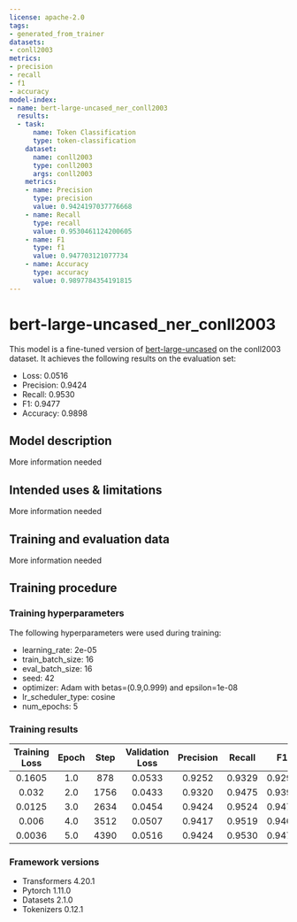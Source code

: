 ```yaml
---
license: apache-2.0
tags:
- generated_from_trainer
datasets:
- conll2003
metrics:
- precision
- recall
- f1
- accuracy
model-index:
- name: bert-large-uncased_ner_conll2003
  results:
  - task:
      name: Token Classification
      type: token-classification
    dataset:
      name: conll2003
      type: conll2003
      args: conll2003
    metrics:
    - name: Precision
      type: precision
      value: 0.9424197037776668
    - name: Recall
      type: recall
      value: 0.9530461124200605
    - name: F1
      type: f1
      value: 0.947703121077734
    - name: Accuracy
      type: accuracy
      value: 0.9897784354191815
---
```


<!-- This model card has been generated automatically according to the information the Trainer had access to. You
should probably proofread and complete it, then remove this comment. -->

# bert-large-uncased_ner_conll2003

This model is a fine-tuned version of [bert-large-uncased](https://huggingface.co/bert-large-uncased) on the conll2003 dataset.
It achieves the following results on the evaluation set:
- Loss: 0.0516
- Precision: 0.9424
- Recall: 0.9530
- F1: 0.9477
- Accuracy: 0.9898

## Model description

More information needed

## Intended uses & limitations

More information needed

## Training and evaluation data

More information needed

## Training procedure

### Training hyperparameters

The following hyperparameters were used during training:
- learning_rate: 2e-05
- train_batch_size: 16
- eval_batch_size: 16
- seed: 42
- optimizer: Adam with betas=(0.9,0.999) and epsilon=1e-08
- lr_scheduler_type: cosine
- num_epochs: 5

### Training results

| Training Loss | Epoch | Step | Validation Loss | Precision | Recall | F1     | Accuracy |
|:-------------:|:-----:|:----:|:---------------:|:---------:|:------:|:------:|:--------:|
| 0.1605        | 1.0   | 878  | 0.0533          | 0.9252    | 0.9329 | 0.9290 | 0.9864   |
| 0.032         | 2.0   | 1756 | 0.0433          | 0.9320    | 0.9475 | 0.9397 | 0.9887   |
| 0.0125        | 3.0   | 2634 | 0.0454          | 0.9424    | 0.9524 | 0.9474 | 0.9897   |
| 0.006         | 4.0   | 3512 | 0.0507          | 0.9417    | 0.9519 | 0.9468 | 0.9896   |
| 0.0036        | 5.0   | 4390 | 0.0516          | 0.9424    | 0.9530 | 0.9477 | 0.9898   |


### Framework versions

- Transformers 4.20.1
- Pytorch 1.11.0
- Datasets 2.1.0
- Tokenizers 0.12.1
